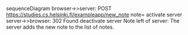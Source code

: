 sequenceDiagram
    browser->>server: POST https://studies.cs.helsinki.fi/exampleapp/new_note note=<message>
    activate server
    server->>browser: 302 Found
    deactivate server
    Note left of server: The server adds the new note to the list of notes.